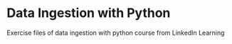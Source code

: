 # Data Ingestion with Python
Exercise files of data ingestion with python course from LinkedIn Learning

